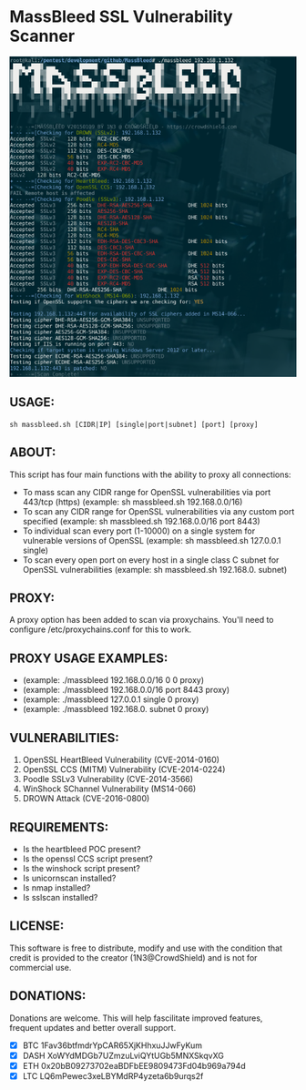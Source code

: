 # MassBleed SSL Vulnerability Scanner

![alt tag](https://github.com/1N3/MassBleed/blob/master/screenshot.png)

## USAGE:
``` 
sh massbleed.sh [CIDR|IP] [single|port|subnet] [port] [proxy]
```

## ABOUT:
This script has four main functions with the ability to proxy all connections:
* To mass scan any CIDR range for OpenSSL vulnerabilities via port 443/tcp (https) (example: sh massbleed.sh 192.168.0.0/16)
* To scan any CIDR range for OpenSSL vulnerabilities via any custom port specified (example: sh massbleed.sh 192.168.0.0/16 port 8443)
* To individual scan every port (1-10000) on a single system for vulnerable versions of OpenSSL (example: sh massbleed.sh 127.0.0.1 single)
* To scan every open port on every host in a single class C subnet for OpenSSL vulnerabilities (example: sh massbleed.sh 192.168.0. subnet)

## PROXY: 
A proxy option has been added to scan via proxychains. You'll need to configure /etc/proxychains.conf for this to work. 

## PROXY USAGE EXAMPLES:
* (example: ./massbleed 192.168.0.0/16 0 0 proxy)
* (example: ./massbleed 192.168.0.0/16 port 8443 proxy)
* (example: ./massbleed 127.0.0.1 single 0 proxy)
* (example: ./massbleed 192.168.0. subnet 0 proxy)

## VULNERABILITIES:
1. OpenSSL HeartBleed Vulnerability (CVE-2014-0160)
2. OpenSSL CCS (MITM) Vulnerability (CVE-2014-0224)
3. Poodle SSLv3 Vulnerability (CVE-2014-3566)
4. WinShock SChannel Vulnerability (MS14-066)
5. DROWN Attack (CVE-2016-0800)

## REQUIREMENTS:
* Is the heartbleed POC present? 
* Is the openssl CCS script present?
* Is the winshock script present?
* Is unicornscan installed?
* Is nmap installed?
* Is sslscan installed?

## LICENSE:
This software is free to distribute, modify and use with the condition that credit is provided to the creator (1N3@CrowdShield) and is not for commercial use.

## DONATIONS:
Donations are welcome. This will help fascilitate improved features, frequent updates and better overall support.
- [x] BTC 1Fav36btfmdrYpCAR65XjKHhxuJJwFyKum
- [x] DASH XoWYdMDGb7UZmzuLviQYtUGb5MNXSkqvXG
- [x] ETH 0x20bB09273702eaBDFbEE9809473Fd04b969a794d
- [x] LTC LQ6mPewec3xeLBYMdRP4yzeta6b9urqs2f